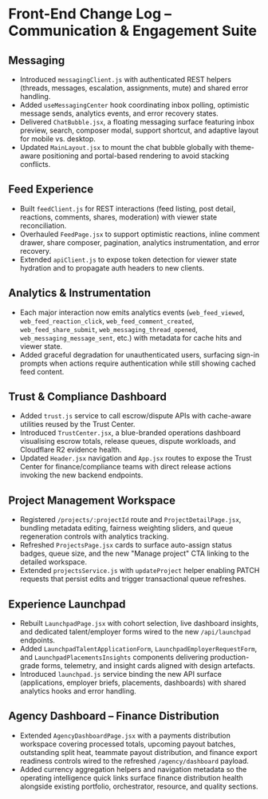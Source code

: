 # Front-End Change Log – Communication & Engagement Suite

## Messaging
- Introduced `messagingClient.js` with authenticated REST helpers (threads, messages, escalation, assignments, mute) and shared error handling.
- Added `useMessagingCenter` hook coordinating inbox polling, optimistic message sends, analytics events, and error recovery states.
- Delivered `ChatBubble.jsx`, a floating messaging surface featuring inbox preview, search, composer modal, support shortcut, and adaptive layout for mobile vs. desktop.
- Updated `MainLayout.jsx` to mount the chat bubble globally with theme-aware positioning and portal-based rendering to avoid stacking conflicts.

## Feed Experience
- Built `feedClient.js` for REST interactions (feed listing, post detail, reactions, comments, shares, moderation) with viewer state reconciliation.
- Overhauled `FeedPage.jsx` to support optimistic reactions, inline comment drawer, share composer, pagination, analytics instrumentation, and error recovery.
- Extended `apiClient.js` to expose token detection for viewer state hydration and to propagate auth headers to new clients.

## Analytics & Instrumentation
- Each major interaction now emits analytics events (`web_feed_viewed`, `web_feed_reaction_click`, `web_feed_comment_created`, `web_feed_share_submit`, `web_messaging_thread_opened`, `web_messaging_message_sent`, etc.) with metadata for cache hits and viewer state.
- Added graceful degradation for unauthenticated users, surfacing sign-in prompts when actions require authentication while still showing cached feed content.

## Trust & Compliance Dashboard
- Added `trust.js` service to call escrow/dispute APIs with cache-aware utilities reused by the Trust Center.
- Introduced `TrustCenter.jsx`, a blue-branded operations dashboard visualising escrow totals, release queues, dispute workloads, and Cloudflare R2 evidence health.
- Updated `Header.jsx` navigation and `App.jsx` routes to expose the Trust Center for finance/compliance teams with direct release actions invoking the new backend endpoints.

## Project Management Workspace
- Registered `/projects/:projectId` route and `ProjectDetailPage.jsx`, bundling metadata editing, fairness weighting sliders, and queue regeneration controls with analytics tracking.
- Refreshed `ProjectsPage.jsx` cards to surface auto-assign status badges, queue size, and the new "Manage project" CTA linking to the detailed workspace.
- Extended `projectsService.js` with `updateProject` helper enabling PATCH requests that persist edits and trigger transactional queue refreshes.

## Experience Launchpad
- Rebuilt `LaunchpadPage.jsx` with cohort selection, live dashboard insights, and dedicated talent/employer forms wired to the new `/api/launchpad` endpoints.
- Added `LaunchpadTalentApplicationForm`, `LaunchpadEmployerRequestForm`, and `LaunchpadPlacementsInsights` components delivering production-grade forms, telemetry, and insight cards aligned with design artefacts.
- Introduced `launchpad.js` service binding the new API surface (applications, employer briefs, placements, dashboards) with shared analytics hooks and error handling.

## Agency Dashboard – Finance Distribution
- Extended `AgencyDashboardPage.jsx` with a payments distribution workspace covering processed totals, upcoming payout batches, outstanding split heat, teammate payout distribution, and finance export readiness controls wired to the refreshed `/agency/dashboard` payload.
- Added currency aggregation helpers and navigation metadata so the operating intelligence quick links surface finance distribution health alongside existing portfolio, orchestrator, resource, and quality sections.
